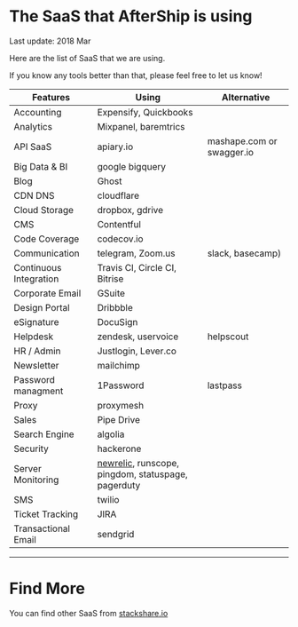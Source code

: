# The SaaS that AfterShip is using

Last update: 2018 Mar

Here are the list of SaaS that we are using.

If you know any tools better than that, please feel free to let us know!

Features | Using | Alternative
--- | --- | ---
Accounting | Expensify, Quickbooks | 
Analytics | Mixpanel, baremtrics |
API SaaS | apiary.io | mashape.com or swagger.io
Big Data & BI | google bigquery |
Blog | Ghost |
CDN DNS | cloudflare |
Cloud Storage | dropbox, gdrive |
CMS | Contentful
Code Coverage | codecov.io | 
Communication | telegram, Zoom.us | slack, basecamp)
Continuous Integration | Travis CI, Circle CI, Bitrise |
Corporate Email | GSuite | 
Design Portal | Dribbble |
eSignature | DocuSign | 
Helpdesk | zendesk, uservoice | helpscout
HR / Admin | Justlogin, Lever.co
Newsletter | mailchimp |
Password managment | 1Password | lastpass
Proxy | proxymesh |
Sales | Pipe Drive
Search Engine | algolia |
Security | hackerone |
Server Monitoring | [newrelic](http://newrelic.com/), runscope, pingdom, statuspage, pagerduty
SMS | twilio |
Ticket Tracking | JIRA | 
Transactional Email | sendgrid | 

--- 
# Find More

You can find other SaaS from [stackshare.io](http://stackshare.io/categories)
